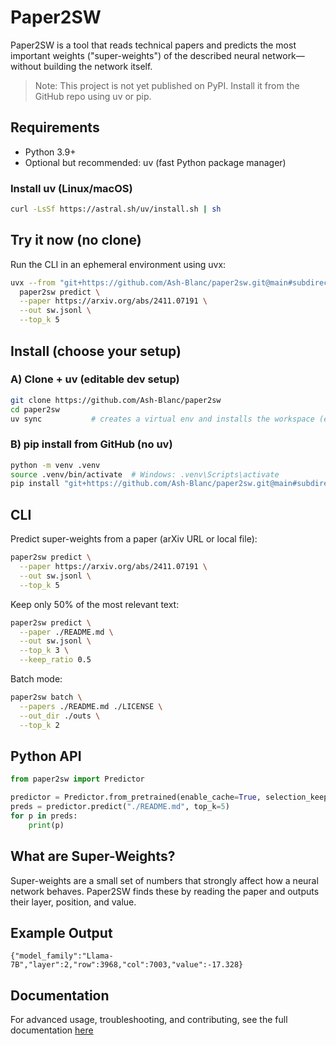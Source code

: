 
# Paper2SW

Paper2SW is a tool that reads technical papers and predicts the most important weights ("super-weights") of the described neural network—without building the network itself.

> Note: This project is not yet published on PyPI. Install it from the GitHub repo using uv or pip.

## Requirements
- Python 3.9+
- Optional but recommended: uv (fast Python package manager)

### Install uv (Linux/macOS)
```bash
curl -LsSf https://astral.sh/uv/install.sh | sh
```

## Try it now (no clone)
Run the CLI in an ephemeral environment using uvx:
```bash
uvx --from "git+https://github.com/Ash-Blanc/paper2sw.git@main#subdirectory=paper2sw" \
  paper2sw predict \
  --paper https://arxiv.org/abs/2411.07191 \
  --out sw.jsonl \
  --top_k 5
```

## Install (choose your setup)

### A) Clone + uv (editable dev setup)
```bash
git clone https://github.com/Ash-Blanc/paper2sw
cd paper2sw
uv sync           # creates a virtual env and installs the workspace (editable)
```

### B) pip install from GitHub (no uv)
```bash
python -m venv .venv
source .venv/bin/activate  # Windows: .venv\Scripts\activate
pip install "git+https://github.com/Ash-Blanc/paper2sw.git@main#subdirectory=paper2sw"
```

## CLI
Predict super-weights from a paper (arXiv URL or local file):
```bash
paper2sw predict \
  --paper https://arxiv.org/abs/2411.07191 \
  --out sw.jsonl \
  --top_k 5
```

Keep only 50% of the most relevant text:
```bash
paper2sw predict \
  --paper ./README.md \
  --out sw.jsonl \
  --top_k 3 \
  --keep_ratio 0.5
```

Batch mode:
```bash
paper2sw batch \
  --papers ./README.md ./LICENSE \
  --out_dir ./outs \
  --top_k 2
```

## Python API
```python
from paper2sw import Predictor

predictor = Predictor.from_pretrained(enable_cache=True, selection_keep_ratio=0.5)
preds = predictor.predict("./README.md", top_k=5)
for p in preds:
    print(p)
```

## What are Super-Weights?
Super-weights are a small set of numbers that strongly affect how a neural network behaves. Paper2SW finds these by reading the paper and outputs their layer, position, and value.

## Example Output
```jsonl
{"model_family":"Llama-7B","layer":2,"row":3968,"col":7003,"value":-17.328}
```

## Documentation
For advanced usage, troubleshooting, and contributing, see the full documentation [here](https://ash-blanc.github.io/paper2sw/)

